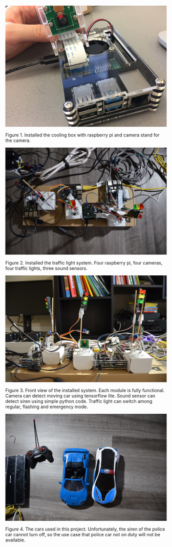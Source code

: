 <p align="center">
  
  <img width="600" src="doc/install1.JPG">
  
  Figure 1. Installed the cooling box with raspberry pi and camera stand for the camera.  
</p>
<p align="center">
  
  <img width="600" src="doc/top_view.JPG">
  
  Figure 2. Installed the traffic light system. Four raspberry pi, four cameras, four traffic lights, three sound sensors. 
</p>
<p align="center">
  
  <img width="600" src="doc/front_view1.JPG">
  
  Figure 3. Front view of the installed system. Each module is fully functional. Camera can detect moving car using tensorflow lite. Sound sensor can detect siren using simple python code. Traffic light can switch among regular, flashing and emergency mode.
</p>

<p align="center">
  
  <img width="600" src="doc/car.JPG">
  
  Figure 4. The cars used in this project. Unfortunately, the siren of the police car cannot turn off, so the use case that police car not on duty will not be available.  
</p>
